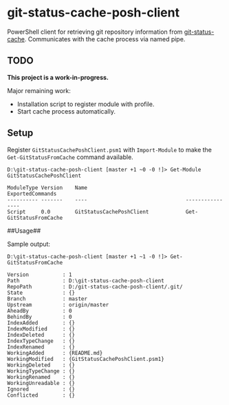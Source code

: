 # git-status-cache-posh-client #

PowerShell client for retrieving git repository information from [git-status-cache](https://github.com/cmarcusreid/git-status-cache). Communicates with the cache process via named pipe. 

## TODO ##

**This project is a work-in-progress.**

Major remaining work:

- Installation script to register module with profile.
- Start cache process automatically.

## Setup ##

Register `GitStatusCachePoshClient.psm1` with `Import-Module` to make the `Get-GitStatusFromCache` command available.

	D:\git-status-cache-posh-client [master +1 ~0 -0 !]> Get-Module GitStatusCachePoshClient

	ModuleType Version    Name                                ExportedCommands
	---------- -------    ----                                ----------------
	Script     0.0        GitStatusCachePoshClient            Get-GitStatusFromCache

##Usage##

Sample output:

	D:\git-status-cache-posh-client [master +1 ~1 -0 !]> Get-GitStatusFromCache
	
	Version           : 1
	Path              : D:\git-status-cache-posh-client
	RepoPath          : D:/git-status-cache-posh-client/.git/
	State             : {}
	Branch            : master
	Upstream          : origin/master
	AheadBy           : 0
	BehindBy          : 0
	IndexAdded        : {}
	IndexModified     : {}
	IndexDeleted      : {}
	IndexTypeChange   : {}
	IndexRenamed      : {}
	WorkingAdded      : {README.md}
	WorkingModified   : {GitStatusCachePoshClient.psm1}
	WorkingDeleted    : {}
	WorkingTypeChange : {}
	WorkingRenamed    : {}
	WorkingUnreadable : {}
	Ignored           : {}
	Conflicted        : {}